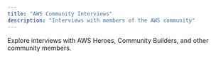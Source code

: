 ```yaml
---
title: "AWS Community Interviews"
description: "Interviews with members of the AWS community"
---
```


Explore interviews with AWS Heroes, Community Builders, and other community members.
